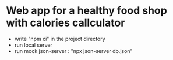 # Web app for a healthy food shop with calories callculator

- write "npm ci" in the project directory
- run local server
- run mock json-server : "npx json-server db.json"
